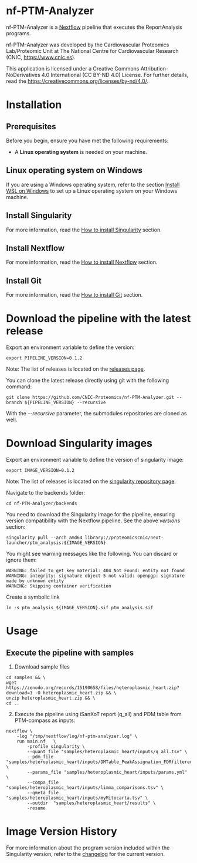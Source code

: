 # nf-PTM-Analyzer

nf-PTM-Analyzer is a [Nextflow](https://www.nextflow.io/) pipeline that executes the ReportAnalysis programs.

nf-PTM-Analyzer was developed by the Cardiovascular Proteomics Lab/Proteomic Unit at The National Centre for Cardiovascular Research (CNIC, https://www.cnic.es).

This application is licensed under a Creative Commons Attribution-NoDerivatives 4.0 International (CC BY-ND 4.0) License. For further details, read the https://creativecommons.org/licenses/by-nd/4.0/.


# Installation

## Prerequisites

Before you begin, ensure you have met the following requirements:

- A **Linux operating system** is needed on your machine.

## Linux operating system on Windows

If you are using a Windows operating system, refer to the section [Install WSL on Windows](docs/WSL.md) to set up a Linux operating system on your Windows machine.

## Install Singularity

For more information, read the [How to install Singularity](docs/SingularityCE.md) section.

## Install Nextflow

For more information, read the [How to install Nextflow](docs/Nextflow.md) section.

## Install Git

For more information, read the [How to install Git](docs/Git.md) section.


# Download the pipeline with the latest release

Export an environment variable to define the version:
```
export PIPELINE_VERSION=0.1.2
```
Note: The list of releases is located on the [releases page](https://github.com/CNIC-Proteomics/nf-PTM-Analyzer/releases).

You can clone the latest release directly using git with the following command:
```
git clone https://github.com/CNIC-Proteomics/nf-PTM-Analyzer.git --branch ${PIPELINE_VERSION} --recursive
```
With the *--recursive* parameter, the submodules repositories are cloned as well.


# Download Singularity images

Export an environment variable to define the version of singularity image:
```
export IMAGE_VERSION=0.1.2
```
Note: The list of releases is located on the [singularity repository page](https://cloud.sylabs.io/library/proteomicscnic/next-launcher/ptm_analysis).

Navigate to the backends folder:
```
cd nf-PTM-Analyzer/backends
```

You need to download the Singularity image for the pipeline, ensuring version compatibility with the Nextflow pipeline. See the above *versions* section:
```
singularity pull --arch amd64 library://proteomicscnic/next-launcher/ptm_analysis:${IMAGE_VERSION}
```

You might see warning messages like the following. You can discard or ignore them:

    WARNING: failed to get key material: 404 Not Found: entity not found
    WARNING: integrity: signature object 5 not valid: openpgp: signature made by unknown entity
    WARNING: Skipping container verification

Create a symbolic link
```
ln -s ptm_analysis_${IMAGE_VERSION}.sif ptm_analysis.sif
```


# Usage

## Execute the pipeline with samples


1. Download sample files
```
cd samples && \
wget https://zenodo.org/records/15190658/files/heteroplasmic_heart.zip?download=1 -O heteroplasmic_heart.zip && \
unzip heteroplasmic_heart.zip && \
cd ..
```

2. Execute the pipeline using iSanXoT report (q_all) and PDM table from PTM-compass as inputs:
```
nextflow \
    -log "/tmp/nextflow/log/nf-ptm-analyzer.log" \
    run main.nf   \
        -profile singularity \
        --quant_file "samples/heteroplasmic_heart/inputs/q_all.tsv" \
        --pdm_file "samples/heteroplasmic_heart/inputs/DMTable_PeakAssignation_FDRfiltered_DM0S_PA_T_PeakAssignation_SS_Heart_FDR_PDMTable_GM_J_PDM_Table_pgmFreq.tsv" \
        --params_file "samples/heteroplasmic_heart/inputs/params.yml" \
        --compa_file "samples/heteroplasmic_heart/inputs/limma_comparisons.tsv" \
        --qmeta_file "samples/heteroplasmic_heart/inputs/myMitocarta.tsv" \
        --outdir  "samples/heteroplasmic_heart/results" \
        -resume
```


<!--
2. Execute the pipeline using iSanXoT report (q_all) and PDM table from PTM-compass as inputs:
```
nextflow \
    -log "/tmp/nextflow/log/nf-ptm-analyzer.log" \
    run main.nf   \
        --quant_file "/mnt/tierra/U_Proteomica/UNIDAD/Softwares/jmrodriguezc/nf-PTM-Analyzer/samples/heteroplasmic_heart/inputs/q_all.tsv" \
        --pdm_file "/mnt/tierra/U_Proteomica/UNIDAD/Softwares/jmrodriguezc/nf-PTM-Analyzer/samples/heteroplasmic_heart/inputs/DMTable_PeakAssignation_FDRfiltered_DM0S_PA_T_PeakAssignation_SS_Heart_FDR_PDMTable_GM_J_PDM_Table_pgmFreq.tsv" \
        --params_file "/mnt/tierra/U_Proteomica/UNIDAD/Softwares/jmrodriguezc/nf-PTM-Analyzer/samples/heteroplasmic_heart/inputs/params.yml" \
        --compa_file "/mnt/tierra/U_Proteomica/UNIDAD/Softwares/jmrodriguezc/nf-PTM-Analyzer/samples/heteroplasmic_heart/inputs/limma_comparisons.tsv" \
        --qmeta_file "/mnt/tierra/U_Proteomica/UNIDAD/Softwares/jmrodriguezc/nf-PTM-Analyzer/samples/heteroplasmic_heart/inputs/myMitocarta.tsv" \
        --outdir  "/mnt/tierra/U_Proteomica/UNIDAD/Softwares/jmrodriguezc/nf-PTM-Analyzer/samples/heteroplasmic_heart/results" \
        -resume
```
-->


# Image Version History

For more information about the program version included within the Singularity version, refer to the [changelog](changelog.md) for the current version.

